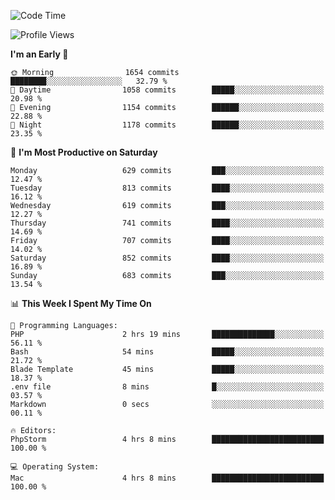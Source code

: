<!--START_SECTION:waka-->
![Code Time](http://img.shields.io/badge/Code%20Time-4%2C067%20hrs%208%20mins-blue)

![Profile Views](http://img.shields.io/badge/Profile%20Views-0-blue)

**I'm an Early 🐤** 

```text
🌞 Morning                1654 commits        ████████░░░░░░░░░░░░░░░░░   32.79 % 
🌆 Daytime                1058 commits        █████░░░░░░░░░░░░░░░░░░░░   20.98 % 
🌃 Evening                1154 commits        ██████░░░░░░░░░░░░░░░░░░░   22.88 % 
🌙 Night                  1178 commits        ██████░░░░░░░░░░░░░░░░░░░   23.35 % 
```
📅 **I'm Most Productive on Saturday** 

```text
Monday                   629 commits         ███░░░░░░░░░░░░░░░░░░░░░░   12.47 % 
Tuesday                  813 commits         ████░░░░░░░░░░░░░░░░░░░░░   16.12 % 
Wednesday                619 commits         ███░░░░░░░░░░░░░░░░░░░░░░   12.27 % 
Thursday                 741 commits         ████░░░░░░░░░░░░░░░░░░░░░   14.69 % 
Friday                   707 commits         ████░░░░░░░░░░░░░░░░░░░░░   14.02 % 
Saturday                 852 commits         ████░░░░░░░░░░░░░░░░░░░░░   16.89 % 
Sunday                   683 commits         ███░░░░░░░░░░░░░░░░░░░░░░   13.54 % 
```


📊 **This Week I Spent My Time On** 

```text
💬 Programming Languages: 
PHP                      2 hrs 19 mins       ██████████████░░░░░░░░░░░   56.11 % 
Bash                     54 mins             █████░░░░░░░░░░░░░░░░░░░░   21.72 % 
Blade Template           45 mins             █████░░░░░░░░░░░░░░░░░░░░   18.37 % 
.env file                8 mins              █░░░░░░░░░░░░░░░░░░░░░░░░   03.57 % 
Markdown                 0 secs              ░░░░░░░░░░░░░░░░░░░░░░░░░   00.11 % 

🔥 Editors: 
PhpStorm                 4 hrs 8 mins        █████████████████████████   100.00 % 

💻 Operating System: 
Mac                      4 hrs 8 mins        █████████████████████████   100.00 % 
```


<!--END_SECTION:waka-->

